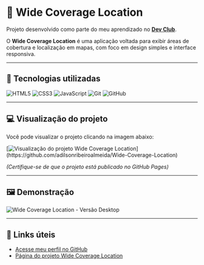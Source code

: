<!-- markdownlint-disable MD033 -->

# 📍 Wide Coverage Location

Projeto desenvolvido como parte do meu aprendizado no **[Dev Club](https://www.devclub.com.br)**.

O **Wide Coverage Location** é uma aplicação voltada para exibir áreas de cobertura e localização em mapas, com foco em design simples e interface responsiva.

---

## 🚀 Tecnologias utilizadas

![HTML5](https://img.shields.io/badge/HTML5-E34F26?style=for-the-badge&logo=html5&logoColor=white)
![CSS3](https://img.shields.io/badge/CSS3-1572B6?style=for-the-badge&logo=css3&logoColor=white)
![JavaScript](https://img.shields.io/badge/JavaScript-F7DF1E?style=for-the-badge&logo=javascript&logoColor=black)
![Git](https://img.shields.io/badge/Git-F05032?style=for-the-badge&logo=git&logoColor=white)
![GitHub](https://img.shields.io/badge/GitHub-000?style=for-the-badge&logo=github&logoColor=white)

---

## 💻 Visualização do projeto

Você pode visualizar o projeto clicando na imagem abaixo:

[![Visualização do projeto Wide Coverage Location]([https://github.com/adilsonribeiroalmeida/Wide-Coverage-Location/blob/main/assets/WIDE%20coverage%20-%20Desktop.jpg](https://github.com/adilsonribeiroalmeida/Wide-Coverage-Location/blob/main/assets/Wide%20Coverage.jpg)?raw=true)](https://github.com/adilsonribeiroalmeida/Wide-Coverage-Location)

*(Certifique-se de que o projeto está publicado no GitHub Pages)*

---

## 🖼️ Demonstração

![Wide Coverage Location - Versão Desktop]()

---

## 🔗 Links úteis

- [Acesse meu perfil no GitHub](https://github.com/adilsonribeiroalmeida)
- [Página do projeto Wide Coverage Location](https://github.com/adilsonribeiroalmeida/Wide-Coverage-Location)

<!-- markdownlint-enable MD033 -->

<!-- markdownlint-enable MD033 -->
